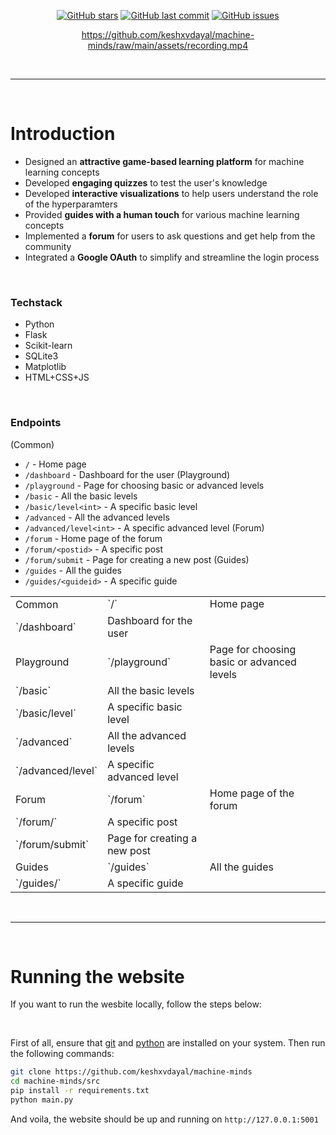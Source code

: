<div align="center">

<!-- https://coolors.co/gradient-palette/f72585-066da5?number=3 -->

[![GitHub stars](https://img.shields.io/github/stars/keshxvdayal/machine-minds?color=F72585&labelColor=302D41&style=for-the-badge)](https://github.com/keshxvdayal/machine-minds)
[![GitHub last commit](https://img.shields.io/github/last-commit/keshxvdayal/machine-minds?color=7F4995&labelColor=302D41&style=for-the-badge)](https://github.com/keshxvdayal/machine-minds)
[![GitHub issues](https://img.shields.io/github/issues/keshxvdayal/machine-minds?color=066DA5&labelColor=302D41&style=for-the-badge)](https://github.com/keshxvdayal/machine-minds)


https://github.com/keshxvdayal/machine-minds/raw/main/assets/recording.mp4
<!-- https://user-images.githubusercontent.com/79649185/182558272-255becc8-1dcc-45b5-99ef-22e0596cf490.mp4 -->

</div>




<br><hr><br>



# Introduction
- Designed an **attractive game-based learning platform** for machine learning concepts
- Developed **engaging quizzes** to test the user's knowledge
- Developed **interactive visualizations** to help users understand the role of the hyperparamters
- Provided **guides with a human touch** for various machine learning concepts
- Implemented a **forum** for users to ask questions and get help from the community
- Integrated a **Google OAuth** to simplify and streamline the login process

<br>

### Techstack
- Python
- Flask
- Scikit-learn
- SQLite3
- Matplotlib
- HTML+CSS+JS

<br>

### Endpoints
(Common)
- `/` - Home page
- `/dashboard` - Dashboard for the user
(Playground)
- `/playground` - Page for choosing basic or advanced levels
- `/basic` - All the basic levels
- `/basic/level<int>` - A specific basic level
- `/advanced` - All the advanced levels
- `/advanced/level<int>` - A specific advanced level
(Forum)
- `/forum` - Home page of the forum
- `/forum/<postid>` - A specific post
- `/forum/submit` - Page for creating a new post
(Guides)
- `/guides` - All the guides
- `/guides/<guideid>` - A specific guide



<table>
    <tr>
        <td rowspan=2>Common</td>
    </tr>
    <tr>
        <td>`/`</td>
        <td>Home page</td>
    </tr>
    <tr>
        <td>`/dashboard`</td>
        <td>Dashboard for the user</td>
    </tr>
    <tr>
        <td rowspan=2>Playground</td>
    </tr>
    <tr>
        <td>`/playground`</td>
        <td>Page for choosing basic or advanced levels</td>
    </tr>
    <tr>
        <td>`/basic`</td>
        <td>All the basic levels</td>
    </tr>
    <tr>
        <td>`/basic/level<int>`</td>
        <td>A specific basic level</td>
    </tr>
    <tr>
        <td>`/advanced`</td>
        <td>All the advanced levels</td>
    </tr>
    <tr>
        <td>`/advanced/level<int>`</td>
        <td>A specific advanced level</td>
    </tr>
    <tr>
        <td rowspan=2>Forum</td>
    </tr>
    <tr>
        <td>`/forum`</td>
        <td>Home page of the forum</td>
    </tr>
    <tr>
        <td>`/forum/<postid>`</td>
        <td>A specific post</td>
    </tr>
    <tr>
        <td>`/forum/submit`</td>
        <td>Page for creating a new post</td>
    </tr>
    <tr>
        <td rowspan=2>Guides</td>
    </tr>
    <tr>
        <td>`/guides`</td>
        <td>All the guides</td>
    </tr>
    <tr>
        <td>`/guides/<guideid>`</td>
        <td>A specific guide</td>
    </tr>
</table>



<br><hr><br>



# Running the website

If you want to run the wesbite locally, follow the steps below:

<br>

First of all, ensure that [git](https://git-scm.com/downloads) and [python](https://www.python.org/downloads/) are installed on your system. Then run the following commands:

```bash
git clone https://github.com/keshxvdayal/machine-minds
cd machine-minds/src
pip install -r requirements.txt
python main.py
```

And voila, the website should be up and running on `http://127.0.0.1:5001`


